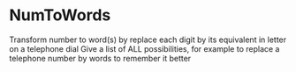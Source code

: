 # NumToWords
Transform number to word(s) by replace each digit by its equivalent in letter on a telephone dial
Give a list of ALL possibilities, for example to replace a telephone number by words to remember it better
